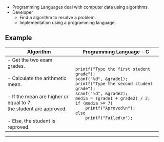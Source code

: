 - Programming Languages deal with computer data using algorithms.
- Developer
	- Find a algorithm to resolve a problem.
	- Implementation using a programming language.

## Example

| Algorithm                                                                                                                                                                              | Programming Language - C                                                                                                                                                                                                                                                            |
| -------------------------------------------------------------------------------------------------------------------------------------------------------------------------------------- | ----------------------------------------------------------------------------------------------------------------------------------------------------------------------------------------------------------------------------------------------------------------------------------- |
| - Get the two exam grades.<br><br>- Calculate the arithmetic mean.<br><br>- If the mean are higher or equal to 7,<br>the student are approved.<br><br>- Else, the student is reproved. | ``printf("Type the first student grade");``<br>``scanf("%d", &grade1);``<br>``printf("Type the second student grade");``<br>``scanf("%d", &grade2);``<br>`media = (grade1 + grade2) / 2;`<br>`if (media >= 7)`<br>`    printf("Aproved\n");`<br>`else`<br>`    printf("Failed\n");` |

---

